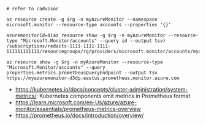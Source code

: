 ```
# refer to cadvisor

az resource create -g $rg -n myAzureMonitor --namespace microsoft.monitor --resource-type accounts --properties '{}'
```

```
azuremonitorId=$(az resource show -g $rg -n myAzureMonitor --resource-type "Microsoft.Monitor/accounts" --query id --output tsv)
/subscriptions/redacts-1111-1111-1111-111111111111/resourcegroups/rg/providers/microsoft.monitor/accounts/myazuremonitor

az resource show -g $rg -n myAzureMonitor --resource-type "Microsoft.Monitor/accounts" --query properties.metrics.prometheusQueryEndpoint --output tsv
https://myazuremonitor-d3dp.eastus.prometheus.monitor.azure.com
```

- https://kubernetes.io/docs/concepts/cluster-administration/system-metrics/: Kubernetes components emit metrics in Prometheus format
- https://learn.microsoft.com/en-Us/azure/azure-monitor/essentials/prometheus-metrics-overview
- https://prometheus.io/docs/introduction/overview/
